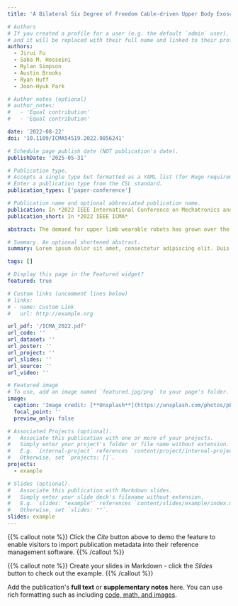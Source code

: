 ```yaml
---
title: 'A Bilateral Six Degree of Freedom Cable-driven Upper Body Exosuit'

# Authors
# If you created a profile for a user (e.g. the default `admin` user), write the username (folder name) here
# and it will be replaced with their full name and linked to their profile.
authors:
  - Jirui Fu
  - Saba M. Hosseini
  - Rylan Simpson
  - Austin Brooks
  - Ryan Huff
  - Joon-Hyuk Park

# Author notes (optional)
# author_notes:
#   - 'Equal contribution'
#   - 'Equal contribution'

date: '2022-08-22'
doi: '10.1109/ICMA54519.2022.9856241'

# Schedule page publish date (NOT publication's date).
publishDate: '2025-05-31'

# Publication type.
# Accepts a single type but formatted as a YAML list (for Hugo requirements).
# Enter a publication type from the CSL standard.
publication_types: ['paper-conference']

# Publication name and optional abbreviated publication name.
publication: In *2022 IEEE International Conference on Mechatronics and Automation*
publication_short: In *2022 IEEE ICMA*

abstract: The demand for upper limb wearable robots has grown over the past decades across various fields for rehabilitative and assistive applications. While many of this kind have been developed and used in various applications, very few can achieve bimanual task assistance with multiple controlled degrees of freedom (DOF). A bilateral 6-DOF Cable-driven Upper Body Exosuit (CUBE) is presented in this work, designed to aid bimanual tasks via Bowden cable interface to transmit power from actuators placed on the torso to the cuffs on the upper and lower arms. Inertial measurement units (IMUs) and tension sensors are integrated to track the joint angles and cable tension, respectively, to control the position or force exerted through the suit. A preliminary evaluation was performed to assess how CUBE affects the user’s effort and performance during bimanual tasks. The results show a reduction in muscle activation from anterior deltoid, medial deltoid, and biceps femoris on both left and right body sides. The benefits of the current design are limited, and the controllers implemented are very basic and low level only, which must be further improved to promote efficient and robust human-robot interactions. Leveraging the current CUBE architecture, our next step is to realize more adaptive and optimal control schemes such as myoelectric and reinforcement learning controls.

# Summary. An optional shortened abstract.
summary: Lorem ipsum dolor sit amet, consectetur adipiscing elit. Duis posuere tellus ac convallis placerat. Proin tincidunt magna sed ex sollicitudin condimentum.

tags: []

# Display this page in the Featured widget?
featured: true

# Custom links (uncomment lines below)
# links:
# - name: Custom Link
#   url: http://example.org

url_pdf: '/ICMA_2022.pdf'
url_code: ''
url_dataset: ''
url_poster: ''
url_project: ''
url_slides: ''
url_source: ''
url_video: ''

# Featured image
# To use, add an image named `featured.jpg/png` to your page's folder.
image:
  caption: 'Image credit: [**Unsplash**](https://unsplash.com/photos/pLCdAaMFLTE)'
  focal_point: ''
  preview_only: false

# Associated Projects (optional).
#   Associate this publication with one or more of your projects.
#   Simply enter your project's folder or file name without extension.
#   E.g. `internal-project` references `content/project/internal-project/index.md`.
#   Otherwise, set `projects: []`.
projects:
  - example

# Slides (optional).
#   Associate this publication with Markdown slides.
#   Simply enter your slide deck's filename without extension.
#   E.g. `slides: "example"` references `content/slides/example/index.md`.
#   Otherwise, set `slides: ""`.
slides: example
---
```


{{% callout note %}}
Click the _Cite_ button above to demo the feature to enable visitors to import publication metadata into their reference management software.
{{% /callout %}}

{{% callout note %}}
Create your slides in Markdown - click the _Slides_ button to check out the example.
{{% /callout %}}

Add the publication's **full text** or **supplementary notes** here. You can use rich formatting such as including [code, math, and images](https://docs.hugoblox.com/content/writing-markdown-latex/).
